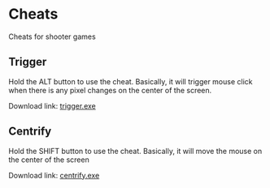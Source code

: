 # Cheats
Cheats for shooter games

## Trigger
Hold the ALT button to use the cheat. Basically, it
will trigger mouse click when there is any pixel changes
on the center of the screen.

Download link: [trigger.exe](dist/trigger.exe)

## Centrify
Hold the SHIFT button to use the cheat. Basically, it
will move the mouse on the center of the screen

Download link: [centrify.exe](dist/centrify.exe)